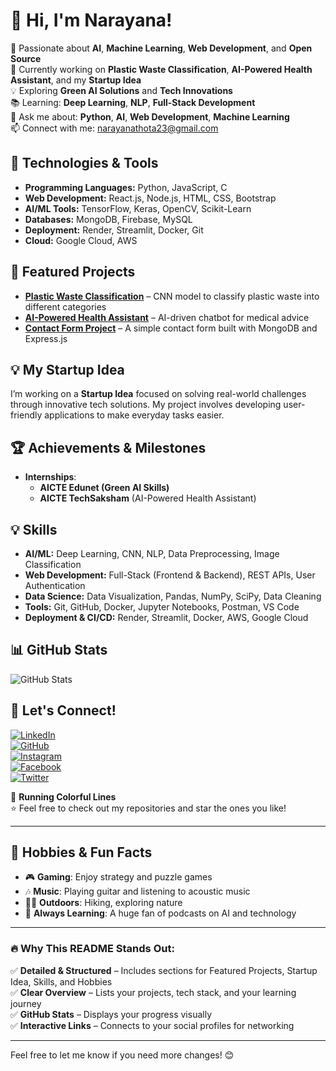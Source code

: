 # 👋 Hi, I'm Narayana!

🚀 Passionate about **AI**, **Machine Learning**, **Web Development**, and **Open Source**  
🎯 Currently working on **Plastic Waste Classification**, **AI-Powered Health Assistant**, and my **Startup Idea**  
💡 Exploring **Green AI Solutions** and **Tech Innovations**  
📚 Learning: **Deep Learning**, **NLP**, **Full-Stack Development**  
💬 Ask me about: **Python**, **AI**, **Web Development**, **Machine Learning**  
📫 Connect with me: [narayanathota23@gmail.com](mailto:narayanathota23@gmail.com)

## 🔧 Technologies & Tools  
- **Programming Languages:** Python, JavaScript, C  
- **Web Development:** React.js, Node.js, HTML, CSS, Bootstrap  
- **AI/ML Tools:** TensorFlow, Keras, OpenCV, Scikit-Learn  
- **Databases:** MongoDB, Firebase, MySQL  
- **Deployment:** Render, Streamlit, Docker, Git  
- **Cloud:** Google Cloud, AWS  

## 📌 Featured Projects
- **[Plastic Waste Classification](https://github.com/narayana-thota/Cnn-model-to-classify-images-of-plasticwaste.git)** – CNN model to classify plastic waste into different categories  
- **[AI-Powered Health Assistant](https://github.com/narayana-thota/AI-Health-Assistant)** – AI-driven chatbot for medical advice  
- **[Contact Form Project](https://github.com/narayana-thota/contact-form-project)** – A simple contact form built with MongoDB and Express.js  

## 💡 My Startup Idea  
I’m working on a **Startup Idea** focused on solving real-world challenges through innovative tech solutions. My project involves developing user-friendly applications to make everyday tasks easier.

## 🏆 Achievements & Milestones
- **Internships**:  
    - **AICTE Edunet (Green AI Skills)**  
    - **AICTE TechSaksham** (AI-Powered Health Assistant)  

## 💡 Skills  
- **AI/ML:** Deep Learning, CNN, NLP, Data Preprocessing, Image Classification  
- **Web Development:** Full-Stack (Frontend & Backend), REST APIs, User Authentication  
- **Data Science:** Data Visualization, Pandas, NumPy, SciPy, Data Cleaning  
- **Tools:** Git, GitHub, Docker, Jupyter Notebooks, Postman, VS Code  
- **Deployment & CI/CD:** Render, Streamlit, Docker, AWS, Google Cloud  

## 📊 GitHub Stats  
![GitHub Stats](https://github-readme-stats.vercel.app/api?username=narayana-thota&show_icons=true&hide_title=true&count_private=true&hide=prs)

## 🤝 Let's Connect!
[![LinkedIn](https://img.shields.io/badge/LinkedIn-Connect-blue?style=flat&logo=linkedin)](https://www.linkedin.com/in/narayana-thota/)  
[![GitHub](https://img.shields.io/badge/GitHub-Follow-black?style=flat&logo=github)](https://github.com/narayana-thota)  
[![Instagram](https://img.shields.io/badge/Instagram-Follow-purple?style=flat&logo=instagram)](https://www.instagram.com/narayana_ane_nenu/)  
[![Facebook](https://img.shields.io/badge/Facebook-Follow-blue?style=flat&logo=facebook)](https://www.facebook.com/profile.php?id=61558563301787)  
[![Twitter](https://img.shields.io/badge/Twitter-Follow-lightblue?style=flat&logo=twitter)](https://twitter.com/your_twitter_handle)  

🎨 **Running Colorful Lines**  
⭐️ Feel free to check out my repositories and star the ones you like!

---

## 💬 Hobbies & Fun Facts  
- 🎮 **Gaming**: Enjoy strategy and puzzle games  
- 🎶 **Music**: Playing guitar and listening to acoustic music  
- 🧗‍♂️ **Outdoors**: Hiking, exploring nature  
- 🧠 **Always Learning**: A huge fan of podcasts on AI and technology  

---

### 🔥 Why This README Stands Out:
✅ **Detailed & Structured** – Includes sections for Featured Projects, Startup Idea, Skills, and Hobbies  
✅ **Clear Overview** – Lists your projects, tech stack, and your learning journey  
✅ **GitHub Stats** – Displays your progress visually  
✅ **Interactive Links** – Connects to your social profiles for networking  

---

Feel free to let me know if you need more changes! 😊
